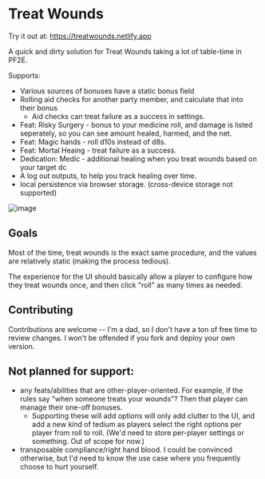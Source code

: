 # Treat Wounds

Try it out at: https://treatwounds.netlify.app

A quick and dirty solution for Treat Wounds taking a lot of table-time in PF2E.

Supports:

- Various sources of bonuses have a static bonus field
- Rolling aid checks for another party member, and calculate that into their bonus
  - Aid checks can treat failure as a success in settings.
- Feat: Risky Surgery - bonus to your medicine roll, and damage is listed seperately, so you can see amount healed, harmed, and the net.
- Feat: Magic hands - roll d10s instead of d8s.
- Feat: Mortal Heaing - treat failure as a success.
- Dedication: Medic - additional healing when you treat wounds based on your target dc
- A log out outputs, to help you track healing over time.
- local persistence via browser storage. (cross-device storage not supported)

![image](https://github.com/matthewoden/treat-wounds/assets/4907424/e5641849-5c20-4e14-a70a-9219c7332ad6)

## Goals

Most of the time, treat wounds is the exact same procedure, and the values are relatively static (making the process tedious).

The experience for the UI should basically allow a player to configure how they treat wounds once, and then click "roll" as
many times as needed.

## Contributing

Contributions are welcome -- I'm a dad, so I don't have a ton of free time to review changes. I won't be offended if you fork and deploy your own version.

## Not planned for support:
- any feats/abilities that are other-player-oriented. For example, if the rules say "when someone treats your wounds"? Then that player can manage their one-off bonuses.
   - Supporting these will add options will only add clutter to the UI, and add a new kind of tedium as players select the right options per player from roll to roll. (We'd need to store per-player settings or something. Out of scope for now.)
- transposable compliance/right hand blood. I could be convinced otherwise, but I'd need to know the use case where you frequently choose to hurt yourself.
